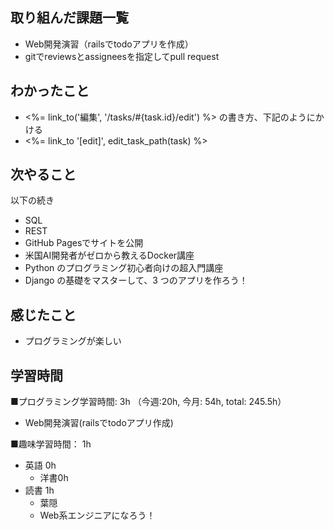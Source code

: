 ## 取り組んだ課題一覧
- Web開発演習（railsでtodoアプリを作成）
- gitでreviewsとassigneesを指定してpull request

## わかったこと
- <%= link_to('編集', '/tasks/#{task.id}/edit') %> の書き方、下記のようにかける
- <%= link_to '[edit]', edit_task_path(task) %>


## 次やること
以下の続き
- SQL
- REST
- GitHub Pagesでサイトを公開
- 米国AI開発者がゼロから教えるDocker講座
- Python のプログラミング初心者向けの超入門講座
- Django の基礎をマスターして、3 つのアプリを作ろう！

## 感じたこと
- プログラミングが楽しい

## 学習時間
■プログラミング学習時間: 3h （今週:20h, 今月: 54h, total: 245.5h）
- Web開発演習(railsでtodoアプリ作成)

■趣味学習時間： 1h
- 英語 0h
  - 洋書0h
- 読書 1h
  - 葉隠
  - Web系エンジニアになろう！
